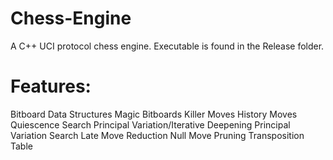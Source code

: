 # Chess-Engine
A C++ UCI protocol chess engine. Executable is found in the Release folder.


# Features:
Bitboard Data Structures
Magic Bitboards
Killer Moves
History Moves
Quiescence Search
Principal Variation/Iterative Deepening
Principal Variation Search
Late Move Reduction
Null Move Pruning
Transposition Table
